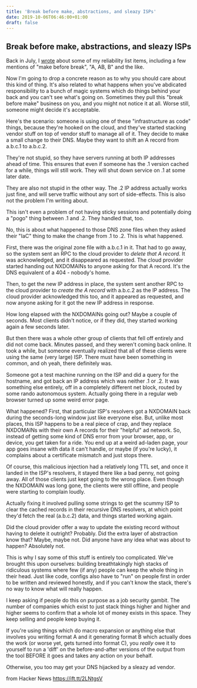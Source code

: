 ```yaml
---
title: 'Break before make, abstractions, and sleazy ISPs'
date: 2019-10-06T06:46:00+01:00
draft: false
---
```


Break before make, abstractions, and sleazy ISPs
------------------------------------------------

Back in July, I [wrote](http://rachelbythebay.com/w/2019/07/21/reliability/) about some of my reliability list items, including a few mentions of "make before break", "A, AB, B" and the like.

Now I'm going to drop a concrete reason as to why you should care about this kind of thing. It's also related to what happens when you've abdicated responsibility to a bunch of magic systems which do things behind your back and you can't see what's going on. Sometimes they pull this "break before make" business on you, and you might not notice it at all. Worse still, someone might decide it's acceptable.

Here's the scenario: someone is using one of these "infrastructure as code" things, because they're hooked on the cloud, and they've started stacking vendor stuff on top of vendor stuff to manage all of it. They decide to make a small change to their DNS. Maybe they want to shift an A record from a.b.c.1 to a.b.c.2.

They're not stupid, so they have servers running at both IP addresses ahead of time. This ensures that even if someone has the .1 version cached for a while, things will still work. They will shut down service on .1 at some later date.

They are also not stupid in the other way. The .2 IP address actually works just fine, and will serve traffic without any sort of side-effects. This is also not the problem I'm writing about.

This isn't even a problem of not having sticky sessions and potentially doing a "pogo" thing between .1 and .2. They handled that, too.

No, this is about what happened to those DNS zone files when they asked their "IaC" thing to make the change from .1 to .2. This is what happened.

First, there was the original zone file with a.b.c.1 in it. That had to go away, so the system sent an RPC to the cloud provider to _delete that A record_. It was acknowledged, and it disappeared as requested. The cloud provider started handing out NXDOMAINs to anyone asking for that A record. It's the DNS equivalent of a 404 - nobody's home.

Then, to get the new IP address in place, the system sent another RPC to the cloud provider to _create the A record_ with a.b.c.2 as the IP address. The cloud provider acknowledged this too, and it appeared as requested, and now anyone asking for it got the new IP address in response.

How long elapsed with the NXDOMAINs going out? Maybe a couple of seconds. Most clients didn't notice, or if they did, they started working again a few seconds later.

But then there was a whole other group of clients that fell off entirely and did not come back. Minutes passed, and they weren't coming back online. It took a while, but someone eventually realized that all of these clients were using the same (very large) ISP. There must have been something in common, and oh yeah, there definitely was.

Someone got a test machine running on the ISP and did a query for the hostname, and got back an IP address which was neither .1 or .2. It was something else entirely, off in a completely different net block, routed by some rando autonomous system. Actually going there in a regular web browser turned up some weird error page.

What happened? First, that particular ISP's resolvers got a NXDOMAIN back during the seconds-long window just like everyone else. But, unlike most places, this ISP happens to be a real piece of crap, and they replace NXDOMAINs with their own A records for their "helpful" ad network. So, instead of getting some kind of DNS error from your browser, app, or device, you get taken for a ride. You end up at a weird ad-laden page, your app goes insane with data it can't handle, or maybe (if you're lucky), it complains about a certificate mismatch and just stops there.

Of course, this malicious injection had a relatively long TTL set, and once it landed in the ISP's resolvers, it stayed there like a bad penny, not going away. All of those clients just kept going to the wrong place. Even though the NXDOMAIN was long gone, the clients were still offline, and people were starting to complain loudly.

Actually fixing it involved pulling some strings to get the scummy ISP to clear the cached records in their recursive DNS resolvers, at which point they'd fetch the real (a.b.c.2) data, and things started working again.

Did the cloud provider offer a way to update the existing record without having to delete it outright? Probably. Did the extra layer of abstraction know that? Maybe, maybe not. Did anyone have any idea what was about to happen? Absolutely not.

This is why I say some of this stuff is entirely too complicated. We've brought this upon ourselves: building breathtakingly high stacks of ridiculous systems where few (if any) people can keep the whole thing in their head. Just like code, configs also have to "run" on people first in order to be written and reviewed honestly, and if you can't know the stack, there's no way to know what will really happen.

I keep asking if people do this on purpose as a job security gambit. The number of companies which exist to just stack things higher and higher and higher seems to confirm that a whole lot of money exists in this space. They keep selling and people keep buying it.

If you're using things which do macro expansion or anything else that involves you writing format A and it generating format B which actually does the work (or worse yet, gets turned into format C), you _really_ owe it to yourself to run a 'diff' on the before-and-after versions of the output from the tool BEFORE it goes and takes any action on your behalf.

Otherwise, you too may get your DNS hijacked by a sleazy ad vendor.

  
  
from Hacker News https://ift.tt/2LNtgsV
